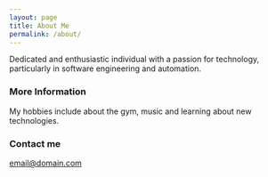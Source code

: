 ```yaml
---
layout: page
title: About Me
permalink: /about/
---
```


Dedicated and enthusiastic individual with a passion for technology, particularly in
software engineering and automation.
### More Information

My hobbies include about the gym, music and learning about new technologies.
### Contact me

[email@domain.com](contact@alexx.fan)